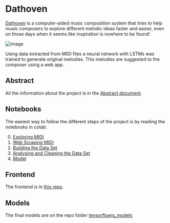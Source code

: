 # Dathoven

[Dathoven](http://dathoven.s3-website.eu-west-3.amazonaws.com) is a computer-aided music composition system that tries to help music composers to explore different melodic ideas faster and easier, even on those days when it seems like inspiration is nowhere to be found!

![image](https://user-images.githubusercontent.com/18513460/130944201-ad48f879-4728-4a43-9b6c-9684b233f39c.png)

Using data extracted from MIDI files a neural network with LSTMs was trained to generate original melodies. This melodies are suggested to the composer using a web app. 

## Abstract

All the information about the project is in the [Abstract document](https://github.com/Juanvr/Dathoven/blob/main/TFM%20-%20Abstract%20-%20Dathoven.pdf). 

## Notebooks
The easiest way to follow the different steps of the project is by reading the notebooks in colab: 

0. [Exploring MIDI](https://colab.research.google.com/github/Juanvr/Dathoven/blob/main/notebooks/0%20-%20Dathoven%20-%20Exploring%20MIDI.ipynb)
1. [Web Scraping MIDI](https://colab.research.google.com/github/Juanvr/Dathoven/blob/main/notebooks/1%20-%20Web%20Scraping%20MIDI.ipynb)
2. [Building the Data Set](https://colab.research.google.com/github/Juanvr/Dathoven/blob/main/notebooks/2%20-%20Building%20the%20Dataset.ipynb)
3. [Analysing and Cleaning the Data Set](https://colab.research.google.com/github/Juanvr/Dathoven/blob/main/notebooks/3%20-%20Analysing%20and%20Cleaning%20the%20Dataset.ipynb)
4. [Model](https://colab.research.google.com/github/Juanvr/Dathoven/blob/main/notebooks/4%20-%20Model.ipynb)

## Frontend

The frontend is in [this repo](https://github.com/Juanvr/Dathoven-frontend-react).

## Models

The final models are on the repo folder [tensorflowjs_models](https://github.com/Juanvr/Dathoven/tree/main/tensorflowjs_models)
